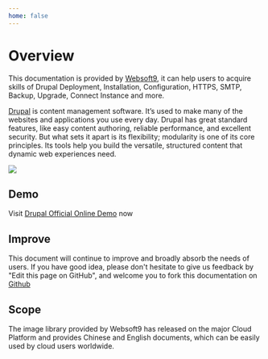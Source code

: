 ```yaml
---
home: false
---
```


# Overview

This documentation is provided by [Websoft9](https://www.websoft9.com/), it can help users to acquire skills of Drupal Deployment, Installation, Configuration, HTTPS, SMTP, Backup, Upgrade, Connect Instance and more.

[Drupal](https://www.drupal.org/)  is content management software. It’s used to make many of the websites and applications you use every day. Drupal has great standard features, like easy content authoring, reliable performance, and excellent security. But what sets it apart is its flexibility; modularity is one of its core principles. Its tools help you build the versatile, structured content that dynamic web experiences need.

![](https://libs.websoft9.com/Websoft9/DocsPicture/zh/drupal/drupal-gui-websoft9.png)

## Demo

Visit [Drupal Official Online Demo](https://www.drupal.org/try-drupal) now

## Improve

This document will continue to improve and broadly absorb the needs of users. If you have good idea, please don't hesitate to give us feedback by "Edit this page on GitHub", and welcome you to fork this documentation on [Github](https://github.com/Websoft9/ansible-drupal)

## Scope

The image library provided by Websoft9 has released on the major Cloud Platform and provides Chinese and English documents, which can be easily used by cloud users worldwide.
